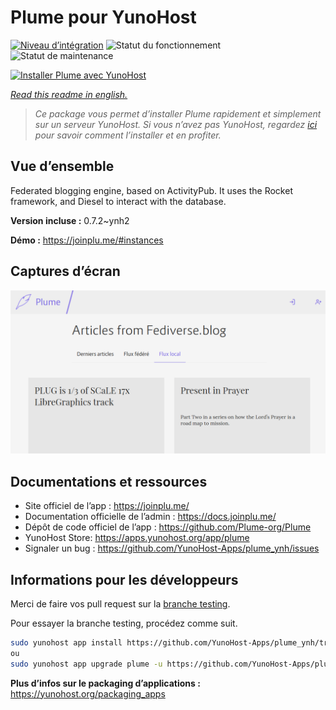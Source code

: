 <!--
N.B.: This README was automatically generated by https://github.com/YunoHost/apps/tree/master/tools/README-generator
It shall NOT be edited by hand.
-->

# Plume pour YunoHost

[![Niveau d’intégration](https://dash.yunohost.org/integration/plume.svg)](https://dash.yunohost.org/appci/app/plume) ![Statut du fonctionnement](https://ci-apps.yunohost.org/ci/badges/plume.status.svg) ![Statut de maintenance](https://ci-apps.yunohost.org/ci/badges/plume.maintain.svg)

[![Installer Plume avec YunoHost](https://install-app.yunohost.org/install-with-yunohost.svg)](https://install-app.yunohost.org/?app=plume)

*[Read this readme in english.](./README.md)*

> *Ce package vous permet d’installer Plume rapidement et simplement sur un serveur YunoHost.
Si vous n’avez pas YunoHost, regardez [ici](https://yunohost.org/#/install) pour savoir comment l’installer et en profiter.*

## Vue d’ensemble

Federated blogging engine, based on ActivityPub. It uses the Rocket framework, and Diesel to interact with the database.


**Version incluse :** 0.7.2~ynh2

**Démo :** https://joinplu.me/#instances

## Captures d’écran

![Capture d’écran de Plume](./doc/screenshots/screenshot.png)

## Documentations et ressources

* Site officiel de l’app : <https://joinplu.me/>
* Documentation officielle de l’admin : <https://docs.joinplu.me/>
* Dépôt de code officiel de l’app : <https://github.com/Plume-org/Plume>
* YunoHost Store: <https://apps.yunohost.org/app/plume>
* Signaler un bug : <https://github.com/YunoHost-Apps/plume_ynh/issues>

## Informations pour les développeurs

Merci de faire vos pull request sur la [branche testing](https://github.com/YunoHost-Apps/plume_ynh/tree/testing).

Pour essayer la branche testing, procédez comme suit.

``` bash
sudo yunohost app install https://github.com/YunoHost-Apps/plume_ynh/tree/testing --debug
ou
sudo yunohost app upgrade plume -u https://github.com/YunoHost-Apps/plume_ynh/tree/testing --debug
```

**Plus d’infos sur le packaging d’applications :** <https://yunohost.org/packaging_apps>